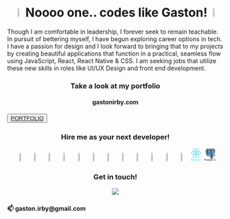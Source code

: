 <h1 align=center>
  <img src = "https://user-images.githubusercontent.com/91291366/159553740-e8bc37dd-8281-4208-b27b-57a575f0f41e.png" width = 4% height = 4%>
    Noooo one.. codes like Gaston!
  <img src = "https://user-images.githubusercontent.com/91291366/159553740-e8bc37dd-8281-4208-b27b-57a575f0f41e.png" width = 3% height = 3%> 
</h1>
  

<p>
Though I am comfortable in leadership, I forever seek to remain teachable. In pursuit of bettering myself, I have begun exploring career options in tech. I have a passion for design and I look forward to bringing that to my projects by creating beautiful applications that function in a practical, seamless flow using JavaScript, React, React Native & CSS. I am seeking jobs that utilize these new skills in roles like UI/UX Design and front end development. 

  <br>
  
<h3 align=center>Take a look at my portfolio</h3>
<h4 align=center><a>gastonirby.com</a></h4>
<button>  
   <a href="https://gastonirby.com">PORTFOLIO</a>
</button>
  <br> 
  <h3 align=center>Hire me as your next developer!</h3>
</p>
 
<section align=center> 

  <img src = "https://www.vectorlogo.zone/logos/axios/axios-icon.svg" width=6% height=6%>
  <img src = "https://www.vectorlogo.zone/logos/w3_html5/w3_html5-icon.svg" width=6% height=6%>
  <img src = "https://www.vectorlogo.zone/logos/w3_css/w3_css-icon.svg" width=6% height=6%>
  <img src = "https://www.vectorlogo.zone/logos/npmjs/npmjs-icon.svg" width=6% height=6%>
  <img src = "https://www.vectorlogo.zone/logos/jestjsio/jestjsio-icon.svg" width=6% height=6%>
  <img src = "https://www.vectorlogo.zone/logos/git-scm/git-scm-icon.svg" width=6% height=6%>
  <img src = "https://www.vectorlogo.zone/logos/sqlite/sqlite-icon.svg" width=6% height=6%>
  <img src = "https://www.vectorlogo.zone/logos/heroku/heroku-icon.svg" width=6% height=6%>
  <img src = "https://www.vectorlogo.zone/logos/github/github-icon.svg" width=6% height=6%>
  <img src = "https://www.vectorlogo.zone/logos/nodemonio/nodemonio-icon.svg" width=6% height=6%>
  <img src = "https://www.vectorlogo.zone/logos/nodejs/nodejs-icon.svg" width=6% height=6%>
  <img src = "https://upload.vectorlogo.zone/logos/javascript/images/239ec8a4-163e-4792-83b6-3f6d96911757.svg" width=6% height=6%>
  <img src = "https://raw.githubusercontent.com/devicons/devicon/master/icons/react/react-original-wordmark.svg" width=6% height=6%>
  <img src = "https://raw.githubusercontent.com/devicons/devicon/master/icons/postgresql/postgresql-original-wordmark.svg" width=6% height=6%>
  
</section>


<section align=center>
  <h3>Get in touch!</h3>
  <a href="https://www.linkedin.com/in/gastonirby/">
    <img src = "https://www.vectorlogo.zone/logos/linkedin/linkedin-icon.svg">
  </a>
</section>
<h4 align left>📫 gaston.irby@gmail.com</h4>
 
